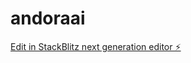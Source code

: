 # andoraai

[Edit in StackBlitz next generation editor ⚡️](https://stackblitz.com/~/github.com/victorhenriqueoliveira-ai/andoraai)